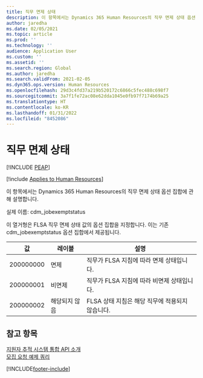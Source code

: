 ```yaml
---
title: 직무 면제 상태
description: 이 항목에서는 Dynamics 365 Human Resources의 직무 면제 상태 옵션 집합에 관해 설명합니다.
author: jaredha
ms.date: 02/05/2021
ms.topic: article
ms.prod: ''
ms.technology: ''
audience: Application User
ms.custom: ''
ms.assetid: ''
ms.search.region: Global
ms.author: jaredha
ms.search.validFrom: 2021-02-05
ms.dyn365.ops.version: Human Resources
ms.openlocfilehash: 29d3c4fd37a219b520172c6866c5fec488c698f7
ms.sourcegitcommit: 3a7f1fe72ac08e62dda1045e0fb97f7174b69a25
ms.translationtype: HT
ms.contentlocale: ko-KR
ms.lasthandoff: 01/31/2022
ms.locfileid: "8452086"
---
```

# <a name="job-exempt-status"></a>직무 면제 상태


[!INCLUDE [PEAP](../includes/peap-1.md)]

[!include [Applies to Human Resources](../includes/applies-to-hr.md)]

이 항목에서는 Dynamics 365 Human Resources의 직무 면제 상태 옵션 집합에 관해 설명합니다.

실제 이름: cdm_jobexemptstatus

이 열거형은 FLSA 직무 면제 상태 값의 옵션 집합을 지정합니다. 이는 기존 cdm_jobexemptstatus 옵션 집합에서 제공됩니다.

| 값 | 레이블 | 설명 |
| --- | --- | --- |
| 200000000 | 면제 | 직무가 FLSA 지침에 따라 면제 상태입니다. |
| 200000001 | 비면제 | 직무가 FLSA 지침에 따라 비면제 상태입니다. |
| 200000002 | 해당되지 않음 | FLSA 상태 지침은 해당 직무에 적용되지 않습니다. |

## <a name="see-also"></a>참고 항목

[지원자 추적 시스템 통합 API 소개](hr-admin-integration-ats-api-introduction.md)<br>
[모집 요청 예제 쿼리](hr-admin-integration-ats-api-recruiting-request-example-query.md)


[!INCLUDE[footer-include](../includes/footer-banner.md)]
